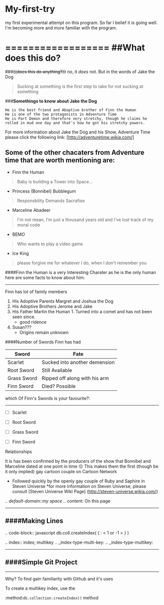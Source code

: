 # My-first-try
my first experimental attempt on this program. 
So far I belief it is going well. I'm becoming more and more familiar with the program. 


==================
##What does this do?
==================
###~~{{does this do anything?}}~~ no, it _does_ not. 
But in the words of Jake the Dog 
>Sucking at something is the first step to take for not sucking at something 

###**Somethings to know about Jake the Dog**

```green
He is the best friend and Aboptive brother of Finn the Human  
He is one of the two protagonists in Adventure Time 
He is Part Demon and therefore very stretchy, though he claims he rolled in mud one day and that's how he got his stretchy powers. 
```
For more information about Jake the Dog and his Show, Adventure Time please click the following link:
[http://adventuretime.wikia.com/] 

Some of the other chacaters from Adventure time that are worth mentioning are:
------------------------------------------------------------------------------

-  Finn the Human
> Baby is building a Tower into Space...
-  Princess (Bonnibel) Bubblegum
> Responsbility Demands Sacrafise 
-  Marceline Abadeer
> I'm not mean, I'm just a thousand years old and I've lost track of my moral code
-  BEMO
> Who wants to play a video game 
-  Ice King 
> please forgive me for whatever I do, when I don't remember you 

####Finn the Human is a very Interesting Charater as he is the only human here are some facts to know about him: 
________________________________________________________________________________________________________________


Finn has lot of family members 
  1. His Adoptive Parents Margret and Joshua the Dog 
  2. His Adoptive Brothers Jerome and Jake 
  3. His Father Martin the Human 
    1. Turned into a comet and has not been seen since. 
       * good ridence 
  4. Susan???
      * Origins remain unknown 

####Number of Swords Finn has had

|   Sword     |            Fate               |
|-------------|-------------------------------|
| Scarlet     |Sucked into another demension  |
| Root Sword  | Still Available               |
| Grass Sword | Ripped off along with his arm |
| Finn Sword  | Died? Possible                |

which Of Finn's Swords is your favourite?: 
_______________________________________________________________
- [ ] Scarlet 

- [ ] Root Sword 

- [ ] Grass Sword 

- [ ] Finn Sword 



Relationships
 
  It is has been confirmed by the producers of the show that Bonnibel 
  and Marceline dated at one point in time :kissing:
  This makes them the first (though be it only implied) gay cartoon couple on Cartoon Network 
  
   * Followed quickly by the openly gay couple of Ruby and Saphire in Steven Universe 
      *for more information on Steven Universe, please consult [Steven Universe Wiki Page] (http://steven-universe.wikia.com/) 
  

.. *default-domain::my space*
.. content: On this page

______________________
####**Making Lines** 
----------------------


.. code-block:: javascript
db.coll.createIndex( { <field>: < 1 or -1 > } )


.. index:: index; multikey
.. _index-type-multi-key:
.. _index-type-multikey:

_________________________
####Simple Git Project 
-------------------------
_________________________

Why? 
  To find gain familiarity with Github and it's uses 
  
  To create a multikey index, use the
 
  :method:`db.collection.createIndex()` method
  
